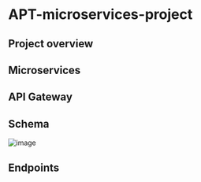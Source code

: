 # APT-microservices-project
## Project overview
## Microservices
## API Gateway
## Schema
![image](https://github.com/user-attachments/assets/d3fd00d4-2c4d-4223-9256-bad3dbfc43d8)
## Endpoints
